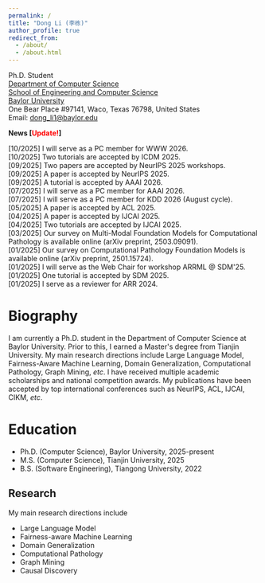 ```yaml
---
permalink: /
title: "Dong Li (李栋)"
author_profile: true
redirect_from: 
  - /about/
  - /about.html
---
```


Ph.D. Student<br>
[Department of Computer Science](https://www.ecs.baylor.edu/computer-science)<br>
[School of Engineering and Computer Science](https://www.ecs.baylor.edu/)<br>
[Baylor University](https://www.baylor.edu/)<br>
One Bear Place #97141, Waco, Texas 76798, United States<br>
Email: dong_li1@baylor.edu

**News [<span style="color:red">Update!</span>]**

[10/2025] I will serve as a PC member for WWW 2026.<br>
[10/2025] Two tutorials are accepted by ICDM 2025.<br>
[09/2025] Two papers are accepted by NeurIPS 2025 workshops. <br>
[09/2025] A paper is accepted by NeurIPS 2025.<br>
[09/2025] A tutorial is accepted by AAAI 2026.<br>
[07/2025] I will serve as a PC member for AAAI 2026.<br>
[07/2025] I will serve as a PC member for KDD 2026 (August cycle).<br>
[05/2025] A paper is accepted by ACL 2025.<br>
[04/2025] A paper is accepted by IJCAI 2025.<br>
[04/2025] Two tutorials are accepted by IJCAI 2025.<br>
[03/2025] Our survey on Multi-Modal Foundation Models for Computational Pathology is available online (arXiv preprint, 2503.09091).<br>
[01/2025] Our survey on Computational Pathology Foundation Models is available online (arXiv preprint, 2501.15724).<br>
[01/2025] I will serve as the Web Chair for workshop ARRML @ SDM'25.<br>
[01/2025] One tutorial is accepted by SDM 2025.<br>
[01/2025] I serve as a reviewer for ARR 2024.


Biography
======
I am currently a Ph.D. student in the Department of Computer Science at Baylor University. Prior to this, I earned a Master's degree from Tianjin University. My main research directions include Large Language Model, Fairness-Aware Machine Learning, Domain Generalization, Computational Pathology, Graph Mining, _etc_. I have received multiple academic scholarships and national competition awards. My publications have been accepted by top international conferences such as NeurIPS, ACL, IJCAI, CIKM, _etc_. 

Education
======
+ Ph.D. (Computer Science), Baylor University, 2025-present
+ M.S. (Computer Science), Tianjin University, 2025
+ B.S. (Software Engineering), Tiangong University, 2022

Research
------
My main research directions include
+ Large Language Model
+ Fairness-aware Machine Learning
+ Domain Generalization
+ Computational Pathology 
+ Graph Mining
+ Causal Discovery
